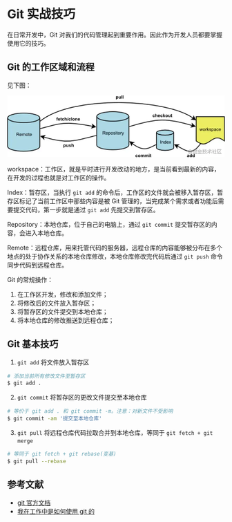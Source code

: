 # Git 实战技巧

在日常开发中，Git 对我们的代码管理起到重要作用。因此作为开发人员都要掌握使用它的技巧。

## Git 的工作区域和流程

见下图：

![git1](../../assets/essays/git_1.jpg)

workspace：工作区，就是平时进行开发改动的地方，是当前看到最新的内容，在开发的过程也就是对工作区的操作。

Index：暂存区，当执行 `git add` 的命令后，工作区的文件就会被移入暂存区，暂存区标记了当前工作区中那些内容是被 Git 管理的，当完成某个需求或者功能后需要提交代码，第一步就是通过 `git add` 先提交到暂存区。

Repository：本地仓库，位于自己的电脑上，通过 `git commit` 提交暂存区的内容，会进入本地仓库。

Remote：远程仓库，用来托管代码的服务器，远程仓库的内容能够被分布在多个地点的处于协作关系的本地仓库修改，本地仓库修改完代码后通过 `git push` 命令同步代码到远程仓库。

Git 的常规操作：

1. 在工作区开发，修改和添加文件；
2. 将修改后的文件放入暂存区；
3. 将暂存区的文件提交到本地仓库；
4. 将本地仓库的修改推送到远程仓库；

## Git 基本技巧

1. `git add` 将文件放入暂存区
```sh
# 添加当前所有修改文件至暂存区
$ git add .
```

2. `git commit` 将暂存区的更改文件提交至本地仓库
```sh
# 等价于 git add . 和 git commit -m。注意：对新文件不受影响
$ git commit -am '提交至本地仓库'
```

3. `git pull` 将远程仓库代码拉取合并到本地仓库，等同于 `git fetch + git merge`
```sh
# 等同于 git fetch + git rebase(变基)
$ git pull --rebase
```

## 参考文献

- [git 官方文档](https://www.git-scm.com/docs)
- [我在工作中是如何使用 git 的](https://juejin.cn/post/6974184935804534815)